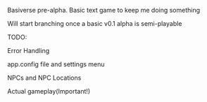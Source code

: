 Basiverse pre-alpha. Basic text game to keep me doing something

Will start branching once a basic v0.1 alpha is semi-playable


TODO:

Error Handling

app.config file and settings menu

NPCs and NPC Locations

Actual gameplay(Important!)
